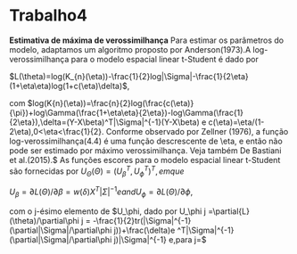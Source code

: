 # Trabalho4
**Estimativa de máxima de verossimilhança**
Para estimar os parâmetros do modelo, adaptamos um algoritmo proposto por Anderson(1973).A log-verossimilhança para o modelo espacial linear t-Student é dado por 

$L(\theta)=log(K_{n}(\eta))-\frac{1}{2}log|\Sigma|-\frac{1}{2\eta}(1+\eta\eta)log(1+c(\eta)\delta)$,

com $log(K{n}(\eta))=\frac{n}{2}log(\frac{c(\eta)}{\pi})+log\Gamma(\frac{1+\eta\eta}{2\eta})-log\Gamma(\frac{1}{2\eta}),\delta=(Y-X\beta)^T|\Sigma|^{-1}(Y-X\beta) e c(\eta)=\eta/(1-2\eta),0<\eta<\frac{1}{2}. Conforme observado por Zellner (1976), a função log-verossimilhança(4.4) é uma função descrescente de \eta, e então não pode ser estimado por máximo verossimilhança. Veja também De Bastiani et al.(2015).$
As funções escores para o modelo espacial linear t-Student são fornecidas por $U_\Theta(\Theta)=(U_\beta^T,U_\phi^T)^T, em que$

   $U_\beta=\partial{L}(\Theta)/\partial\beta=w(\delta)X^T|\Sigma|^{-1}e and U_\phi=\partial{L}(\Theta)/\partial\phi,$

com o j-ésimo elemento de $U_\phi, dado por U_\phi j =\partial{L}(\theta)/\partial\phi j = -\frac{1}{2}tr(|\Sigma|^{-1}(\partial|\Sigma|/\partial\phi j))+\frac(\delta)e ^T|\Sigma|^{-1}(\partial|\Sigma|/\partial\phi j)|\Sigma|^{-1} e,para j=$
